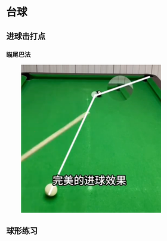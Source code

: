 # 台球

## 进球击打点

### 瞄尾巴法

<figure><img src="../.gitbook/assets/image (3).png" alt="" width="375"><figcaption></figcaption></figure>

## 球形练习
